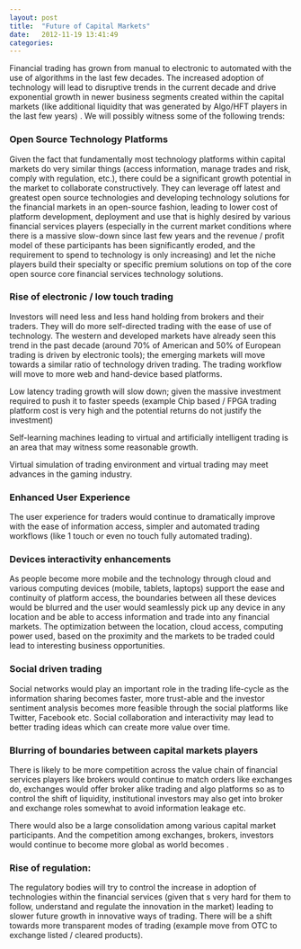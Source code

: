 ```yaml
---
layout: post
title:  "Future of Capital Markets"
date:   2012-11-19 13:41:49
categories:
---
```


Financial trading has grown from manual to electronic to automated with the use of algorithms in the last few decades. The increased adoption of technology will lead to disruptive trends in the current decade and drive exponential growth in newer business segments created within the capital markets (like additional liquidity that was generated by Algo/HFT players in the last few years) . We will possibly witness some of the following trends:

### Open Source Technology Platforms
Given the fact that fundamentally most technology platforms within capital markets do very similar things (access information, manage trades and risk, comply with regulation, etc.), there could be a significant growth potential in the market to collaborate constructively.  They can leverage off latest and greatest open source technologies and developing technology solutions for the financial markets in an open-source fashion, leading to lower cost of platform development, deployment and use that is highly desired by various financial services players (especially in the current market conditions where there is a massive slow-down since last few years and the revenue / profit model of these participants has been significantly eroded, and the requirement to spend to technology is only increasing) and let the niche players build their specialty or specific premium  solutions on top of the core open source core financial services technology solutions.

### Rise of electronic / low touch trading
Investors will need less and less hand holding from brokers and their traders. They will do more self-directed trading with the ease of use of technology. The western and developed markets have already seen this trend in the past decade (around 70% of American and 50% of European trading is driven by electronic tools); the emerging markets will move towards a similar ratio of technology driven trading. The trading workflow will move to more web and hand-device based platforms.

Low latency trading growth will slow down; given the massive investment required to push it to faster speeds (example Chip based / FPGA trading platform cost is very high and the potential returns do not justify the investment)

Self-learning machines leading to virtual and artificially intelligent trading is an area that may witness some reasonable growth.

Virtual simulation of trading environment and virtual trading may meet advances in the gaming industry.

### Enhanced User Experience
The user experience for traders would continue to dramatically improve with the ease of information access, simpler and automated trading workflows (like 1 touch or even no touch fully automated trading).

### Devices interactivity enhancements
As people become more mobile and the technology through cloud and various computing devices (mobile, tablets, laptops) support the ease and continuity of platform access, the boundaries between all these devices would be blurred and the user would seamlessly pick up any device in any location and be able to access information and trade into any financial markets. The optimization between the  location, cloud access, computing power used, based on the proximity and the markets to be traded could lead to interesting business opportunities.

### Social driven trading
Social networks would play an important role in the trading life-cycle as the information sharing becomes faster, more trust-able  and the investor sentiment analysis becomes more feasible through the social platforms like Twitter, Facebook etc. Social collaboration and interactivity may lead to better trading ideas which can create more value over time.

### Blurring of boundaries between capital markets players
There is likely to be more competition across the value chain of financial services players like brokers would continue to match orders like exchanges do, exchanges would offer broker alike trading and algo platforms so as to control the shift of liquidity, institutional investors may also get into broker and exchange roles somewhat to avoid information leakage etc.

There would also be a large consolidation among various capital market participants. And the competition among exchanges, brokers, investors would continue to become more global as world becomes .

### Rise of regulation:
The regulatory bodies will try to control the increase in adoption of technologies within the financial services (given that s very hard for them to follow, understand and regulate the innovation in the market) leading to slower future growth in innovative ways of trading. There will be a shift towards more transparent modes of trading (example move from OTC to exchange listed / cleared products).
